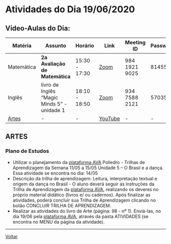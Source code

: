 # Atividades do Dia 19/06/2020

## Vídeo-Aulas do Dia:

| Matéria | Assunto |Horário | Link | Meeting ID | Password |
|---------|---------|--------|------|------------|----------|
| Matemática | **2a Avaliação de Matemática** | 15:30 - 17:30 | [Zoom](https://zoom.us/j/98419219025?pwd=aTFER3JOdXhvelByUVkvZlV0ZTlNdz09) | 984 1921 9025 | 814555 |
| Inglês | livro de Inglês “Magic Minds 5” - unidade 1 | 18:10 - 18:50 | [Zoom](https://zoom.us/j/93475882121?pwd=REkyR1lnQjQ4V1QzL09mRS95Rno4UT09) | 934 7588 2121 | 570358 | 
| [Artes](#artes) | - | - | [YouTube](https://www.youtube.com/watch?v=Os012ZlVoNs) | - | - |

## ARTES

###  Plano de Estudos

* Utilizar o planejamento da [plataforma AVA] Poliedro - Trilhas de Aprendizagem da Semana 11/05 a 15/05 Unidade 5 – O Brasil e a dança. Essa atividade se encontra no dia: 14/05
* Descrição da trilha de aprendizagem: Leitura, interpretação textual e origem da dança no Brasil - O aluno deverá seguir as instruções da Trilha de Aprendizagem da [plataforma AVA], realizando os deveres no próprio material didático (livros e/ ou cadernos). Após finalizar as atividades, poderá concluir sua Trilha de Aprendizagem clicando no botão CONCLUIR TRILHA DE APRENDIZAGEM.
* Realizar as atividades do livro de Arte (página: 98 - nº 1). Enviá-las, no dia 19/06 pela [plataforma AVA], através da pasta ATIVIDADES (se encontra no MENU da página da atividade).

---
[Voltar](index.md)


[plataforma AVA]: https://poliedro-ava.azurewebsites.net
